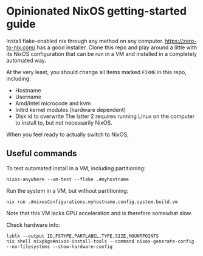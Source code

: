 # Opinionated NixOS getting-started guide

Install flake-enabled nix through any method on any computer. <https://zero-to-nix.com/> has a good
installer. Clone this repo and play around a little with its NixOS configuration that can be run in
a VM and installed in a completely automated way.

At the very least, you should change all items marked `FIXME` in this repo, including:
* Hostname
* Username
* Amd/Intel microcode and kvm
* Initrd kernel modules (hardware dependent)
* Disk id to overwrite
The latter 2 requires running Linux on the computer to install to, but not necessarily NixOS.

When you feel ready to actually switch to NixOS, 

## Useful commands

To test automated install in a VM, including partitioning:
```
nixos-anywhere --vm-test --flake .#myhostname
```

Run the system in a VM, but without partitioning:
```
nix run .#nixosConfigurations.myhostname.config.system.build.vm
```
Note that this VM lacks GPU acceleration and is therefore somewhat slow.

Check hardware info:
```
lsblk --output ID,FSTYPE,PARTLABEL,TYPE,SIZE,MOUNTPOINTS
nix shell nixpkgs#nixos-install-tools --command nixos-generate-config --no-filesystems --show-hardware-config
```
